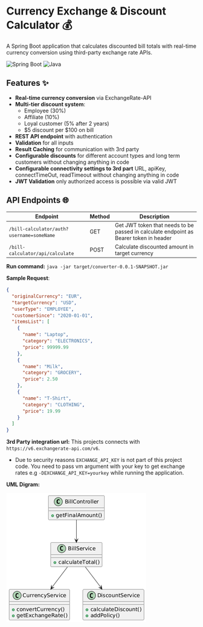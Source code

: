 # Currency Exchange & Discount Calculator 💰

A Spring Boot application that calculates discounted bill totals with real-time currency conversion using third-party exchange rate APIs.

![Spring Boot](https://img.shields.io/badge/Spring_Boot-3.4.4-green.svg)
![Java](https://img.shields.io/badge/Java-17-blue.svg)

## Features ✨

- **Real-time currency conversion** via ExchangeRate-API
- **Multi-tier discount system**:
    - Employee (30%)
    - Affiliate (10%)
    - Loyal customer (5% after 2 years)
    - $5 discount per $100 on bill
- **REST API endpoint** with authentication
- **Validation** for all inputs
- **Result Caching** for communication with 3rd party
- **Configurable discounts** for different account types and long term customers without changing anything in code
- **Configurable connectivity settings to 3rd part** URL, apiKey, connectTimeOut, readTimeout  without changing anything in code
- **JWT Validation** only authorized access is possible via valid JWT

## API Endpoints 🌐

| Endpoint                                  | Method | Description                                                                           |
|-------------------------------------------|--------|---------------------------------------------------------------------------------------|
| `/bill-calculator/auth?username=someName` | GET    | Get JWT token that needs to be passed in calculate endpoint as Bearer token in header |
| `/bill-calculator/api/calculate`          | POST   | Calculate discounted amount in target currency                                        |


**Run command:** `java -jar target/converter-0.0.1-SNAPSHOT.jar`

**Sample Request**:
```json
{
  "originalCurrency": "EUR",
  "targetCurrency": "USD",
  "userType": "EMPLOYEE",
  "customerSince": "2020-01-01",
  "itemsList": [
    {
      "name": "Laptop",
      "category": "ELECTRONICS",
      "price": 99999.99
    },
    {
      "name": "Milk",
      "category": "GROCERY",
      "price": 2.50
    },
    {
      "name": "T-Shirt",
      "category": "CLOTHING",
      "price": 19.99
    }
  ]
}
```

**3rd Party integration url:** This projects connects with `https://v6.exchangerate-api.com/v6`.
- Due to security reasons `EXCHANGE_API_KEY` is not part of this project code. You need to pass vm argument with your key to get exchange rates e.g `-DEXCHANGE_API_KEY=yourkey` while running the application.

**UML Digram:**

![UML Diagram](./assets/converter_uml.png)

